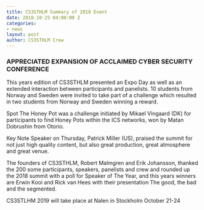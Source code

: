 ```yaml
---
title: CS3STHLM Summary of 2018 Event
date: 2018-10-25 04:00:00 Z
categories:
- news
layout: post
author: CS3STHLM Crew
---
```


### APPRECIATED EXPANSION OF ACCLAIMED CYBER SECURITY CONFERENCE

This years edition of CS3STHLM presented an Expo Day as well as an extended interaction between participants and panelists. 10 students from Norway and Sweden were invited to take part of a challenge which resulted in two students from Norway and Sweden winning a reward. 

Spot The Honey Pot was a challenge initiated by Mikael Vingaard (DK) for participants to find Honey Pots within the ICS networks, won by Matan Dobrushin from Otorio.

Key Note Speaker on Thursday, Patrick Miller (US), praised the summit for not just high quality content, but also great production, great atmosphere and great venue.

The founders of CS3STHLM, Robert Malmgren and Erik Johansson, thanked the 200 some participants, speakers, panelists and crew and rounded up the 2018 summit with a poll for Speaker of The Year, and this years winners are Erwin Kooi and Rick van Hees with their presentation The good, the bad and the segmented.

CS3STLHM 2019 will take place at Nalen in Stockholm October 21-24


